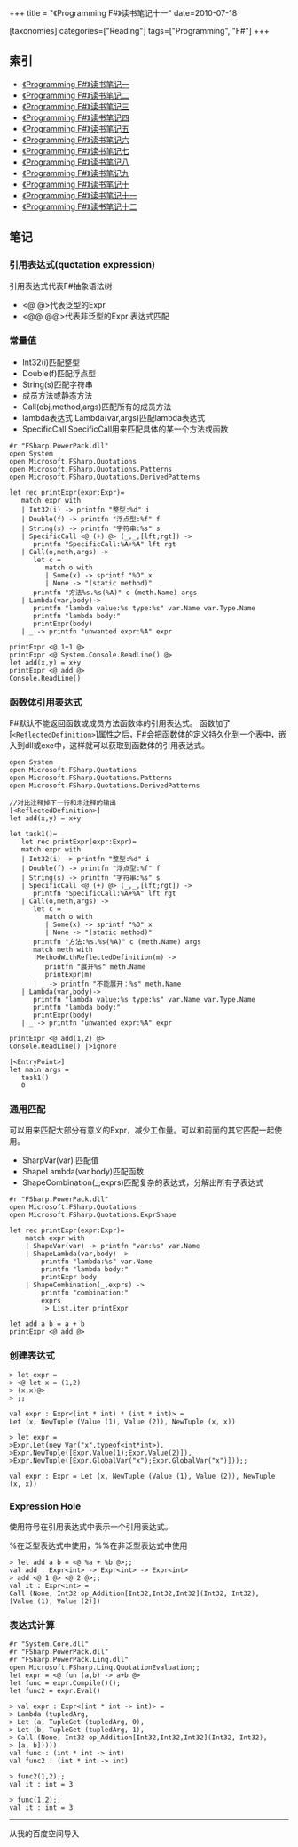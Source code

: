 +++
title = "《Programming F#》读书笔记十一"
date=2010-07-18

[taxonomies]
categories=["Reading"]
tags=["Programming", "F#"]
+++
## 索引
- [《Programming F#》读书笔记一](@/blog/life/reading/programming-fsharp/programming-fsharp-1.md)
- [《Programming F#》读书笔记二](@/blog/life/reading/programming-fsharp/programming-fsharp-2.md)
- [《Programming F#》读书笔记三](@/blog/life/reading/programming-fsharp/programming-fsharp-3.md)
- [《Programming F#》读书笔记四](@/blog/life/reading/programming-fsharp/programming-fsharp-4.md)
- [《Programming F#》读书笔记五](@/blog/life/reading/programming-fsharp/programming-fsharp-5.md)
- [《Programming F#》读书笔记六](@/blog/life/reading/programming-fsharp/programming-fsharp-6.md)
- [《Programming F#》读书笔记七](@/blog/life/reading/programming-fsharp/programming-fsharp-7.md)
- [《Programming F#》读书笔记八](@/blog/life/reading/programming-fsharp/programming-fsharp-8.md)
- [《Programming F#》读书笔记九](@/blog/life/reading/programming-fsharp/programming-fsharp-9.md)
- [《Programming F#》读书笔记十](@/blog/life/reading/programming-fsharp/programming-fsharp-10.md)
- [《Programming F#》读书笔记十一](@/blog/life/reading/programming-fsharp/programming-fsharp-11.md)
- [《Programming F#》读书笔记十二](@/blog/life/reading/programming-fsharp/programming-fsharp-12.md)

## 笔记
### 引用表达式(quotation expression)


引用表达式代表F#抽象语法树
- <@ @>代表泛型的Expr
- <@@ @@>代表非泛型的Expr
表达式匹配


### 常量值
- Int32(i)匹配整型
- Double(f)匹配浮点型
- String(s)匹配字符串
- 成员方法或静态方法
- Call(obj,method,args)匹配所有的成员方法
- lambda表达式
Lambda(var,args)匹配lambda表达式
- SpecificCall
SpecificCall用来匹配具体的某一个方法或函数

```f#
#r "FSharp.PowerPack.dll"
open System
open Microsoft.FSharp.Quotations
open Microsoft.FSharp.Quotations.Patterns
open Microsoft.FSharp.Quotations.DerivedPatterns

let rec printExpr(expr:Expr)=
   match expr with
   | Int32(i) -> printfn "整型:%d" i
   | Double(f) -> printfn "浮点型:%f" f
   | String(s) -> printfn "字符串:%s" s
   | SpecificCall <@ (+) @> (_,_,[lft;rgt]) ->
      printfn "SpecificCall:%A+%A" lft rgt
   | Call(o,meth,args) ->
      let c =
         match o with
         | Some(x) -> sprintf "%O" x
         | None -> "(static method)"
      printfn "方法%s.%s(%A)" c (meth.Name) args
   | Lambda(var,body)->
      printfn "lambda value:%s type:%s" var.Name var.Type.Name
      printfn "lambda body:"
      printExpr(body)
   | _ -> printfn "unwanted expr:%A" expr

printExpr <@ 1+1 @>
printExpr <@ System.Console.ReadLine() @>
let add(x,y) = x+y
printExpr <@ add @>
Console.ReadLine()
```
 
### 函数体引用表达式


F#默认不能返回函数或成员方法函数体的引用表达式。
函数加了[`<ReflectedDefinition>`]属性之后，F#会把函数体的定义持久化到一个表中，嵌入到dll或exe中，这样就可以获取到函数体的引用表达式。
```f#
open System
open Microsoft.FSharp.Quotations
open Microsoft.FSharp.Quotations.Patterns
open Microsoft.FSharp.Quotations.DerivedPatterns

//对比注释掉下一行和未注释的输出
[<ReflectedDefinition>]
let add(x,y) = x+y

let task1()=
   let rec printExpr(expr:Expr)=
   match expr with
   | Int32(i) -> printfn "整型:%d" i
   | Double(f) -> printfn "浮点型:%f" f
   | String(s) -> printfn "字符串:%s" s
   | SpecificCall <@ (+) @> (_,_,[lft;rgt]) ->
      printfn "SpecificCall:%A+%A" lft rgt
   | Call(o,meth,args) ->
      let c =
         match o with
         | Some(x) -> sprintf "%O" x
         | None -> "(static method)"
      printfn "方法:%s.%s(%A)" c (meth.Name) args
      match meth with
      |MethodWithReflectedDefinition(m) ->
         printfn "展开%s" meth.Name
         printExpr(m)
      | _ -> printfn "不能展开：%s" meth.Name
   | Lambda(var,body)->
      printfn "lambda value:%s type:%s" var.Name var.Type.Name
      printfn "lambda body:"
      printExpr(body)
   | _ -> printfn "unwanted expr:%A" expr

printExpr <@ add(1,2) @>
Console.ReadLine() |>ignore

[<EntryPoint>]
let main args =
   task1()
   0
```
 
### 通用匹配

可以用来匹配大部分有意义的Expr，减少工作量。可以和前面的其它匹配一起使用。

- SharpVar(var) 匹配值
- ShapeLambda(var,body)匹配函数
- ShapeCombination(_,exprs)匹配复杂的表达式，分解出所有子表达式

```f# 
#r "FSharp.PowerPack.dll"
open Microsoft.FSharp.Quotations
open Microsoft.FSharp.Quotations.ExprShape

let rec printExpr(expr:Expr)=
    match expr with
    | ShapeVar(var) -> printfn "var:%s" var.Name
    | ShapeLambda(var,body) ->
        printfn "lambda:%s" var.Name
        printfn "lambda body:"
        printExpr body
    | ShapeCombination(_,exprs) ->
        printfn "combination:"
        exprs
        |> List.iter printExpr

let add a b = a + b
printExpr <@ add @>
```

### 创建表达式
```
> let expr =
> <@ let x = (1,2)
> (x,x)@>
> ;;

val expr : Expr<(int * int) * (int * int)> =
Let (x, NewTuple (Value (1), Value (2)), NewTuple (x, x))

> let expr =
>Expr.Let(new Var("x",typeof<int*int>),
>Expr.NewTuple([Expr.Value(1);Expr.Value(2)]),
>Expr.NewTuple([Expr.GlobalVar("x");Expr.GlobalVar("x")]));;

val expr : Expr = Let (x, NewTuple (Value (1), Value (2)), NewTuple (x, x))
```
 
### Expression Hole

使用符号在引用表达式中表示一个引用表达式。

%在泛型表达式中使用，%%在非泛型表达式中使用

```
> let add a b = <@ %a + %b @>;;
val add : Expr<int> -> Expr<int> -> Expr<int>
> add <@ 1 @> <@ 2 @>;;
val it : Expr<int> =
Call (None, Int32 op_Addition[Int32,Int32,Int32](Int32, Int32),
[Value (1), Value (2)])
```
 

### 表达式计算
```f#
#r "System.Core.dll"
#r "FSharp.PowerPack.dll"
#r "FSharp.PowerPack.Linq.dll"
open Microsoft.FSharp.Linq.QuotationEvaluation;;
let expr = <@ fun (a,b) -> a+b @>
let func = expr.Compile()();
let func2 = expr.Eval()
```

```
> val expr : Expr<(int * int -> int)> =
> Lambda (tupledArg,
> Let (a, TupleGet (tupledArg, 0),
> Let (b, TupleGet (tupledArg, 1),
> Call (None, Int32 op_Addition[Int32,Int32,Int32](Int32, Int32),
> [a, b]))))
val func : (int * int -> int)
val func2 : (int * int -> int)

> func2(1,2);;
val it : int = 3

> func(1,2);;
val it : int = 3
```

---
从我的百度空间导入